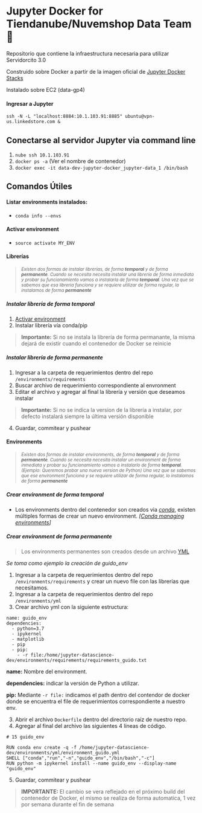 # Jupyter Docker for Tiendanube/Nuvemshop Data Team :rocket:

Repositorio que contiene la infraestructura necesaria para utilizar Servidorcito 3.0

Construido sobre Docker a partir de la imagen oficial de [Jupyter Docker Stacks](https://jupyter-docker-stacks.readthedocs.io/en/latest/index.html)

Instalado sobre EC2 (data-gp4)

#### Ingresar a Jupyter

```ssh -N -L "localhost:8884:10.1.103.91:8885" ubuntu@vpn-us.linkedstore.com & ```

## Conectarse al servidor Jupyter via command line

1) `nube ssh 10.1.103.91`
2) `docker ps -a` (Ver el nombre de contenedor)
3) `docker exec -it data-dev-jupyter-docker_jupyter-data_1 /bin/bash`

## Comandos Útiles

#### Listar environments instalados:

- ```conda info --envs```
  
#### Activar environment

- ```source activate MY_ENV```

#### Librerías

> <sub>*Existen dos formas de instalar librerías, de forma **temporal** y de forma **permanente**.
> Cuando se necesita necesita instalar una librería de forma inmediata y probar su funcionamiento vamos a instalarla de forma **temporal**.
> Una vez que se sabemos que esa libreria funciona y se requiere utilizar de forma regular, la instalamos de forma **permanente***</sub>

##### Instalar librería de forma temporal

1) [Activar environment](#activar-environment)
2) Instalar librería vía conda/pip

> **Importante:** Si no se instala la librería de forma permanante, la misma dejará de existir cuando el contenedor de Docker se reinicie


##### Instalar librería de forma permanente

1) Ingresar a la carpeta de requerimientos dentro del repo `/environments/requirements`
2) Buscar archivo de requerimiento correspondiente al envronment
3) Editar el archivo y agregar al final la librería y versión que deseamos instalar

> **Importante:** Si no se indica la version de la librería a instalar, por defecto instalará siempre la última versión disponible

4) Guardar, commitear y pushear

#### Environments

> <sub>*Existen dos formas de instalar environments, de forma **temporal** y de forma **permanente**.
> Cuando se necesita necesita instalar un environment de forma inmediata y probar su funcionamiento vamos a instalarlo de forma **temporal**. *(Ejemplo: Queremos probar una nueva version de Python)*
> Una vez que se sabemos que ese environment funciona y se requiere utilizar de forma regular, lo instalamos de forma **permanente***</sub> 


##### Crear environment de forma temporal

   - Los environments dentro del contenedor son creados via *[conda](https://conda.io/projects/conda/en/latest/index.html)*, existen múltiples formas de crear un nuevo environment. *[[Conda managing environments](https://conda.io/projects/conda/en/latest/user-guide/tasks/manage-environments.html)]*

##### Crear environment de forma permanente

> Los environments permanentes son creados desde un archivo [YML](https://conda.io/projects/conda/en/latest/user-guide/tasks/manage-environments.html#creating-an-environment-file-manually)

*Se toma como ejemplo la creación de guido_env*

1) Ingresar a la carpeta de requerimientos dentro del repo `/environments/requirements` y crear un nuevo file con las librerías que necesitamos.
2) Ingresar a la carpeta de requerimientos dentro del repo `/environments/yml`
3) Crear archivo yml con la siguiente estructura:


```
name: guido_env
dependencies:
  - python=3.7
  - ipykernel
  - matplotlib
  - pip
  - pip:
    - -r file:/home/jupyter-datascience-dev/environments/requirements/requirements_guido.txt
```

**name:** Nombre del environment.

**dependencies:** indicar la versión de Python a utilizar.

**pip:** Mediante `-r file:` indicamos el path dentro del contendor de docker donde se encuentra el file de requerimientos correspondiente a nuestro env.

3) Abrir el archivo `Dockerfile` dentro del directorio raíz de nuestro repo.
4) Agregar al final del archivo las siguientes 4 líneas de código.

```
# 15 guido_env
 
RUN conda env create -q -f /home/jupyter-datascience-dev/environments/yml/environment_guido.yml
SHELL ["conda","run","-n","guido_env","/bin/bash","-c"]
RUN python -m ipykernel install --name guido_env --display-name "guido_env"

```

5) Guardar, commitear y pushear

> **IMPORTANTE:** El cambio se vera reflejado en el próximo build del contenedor de Docker, el mismo se realiza de forma automatica, 1 vez por semana durante el fin de semana
